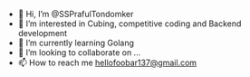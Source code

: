 - 👋 Hi, I’m @SSPrafulTondomker
- 👀 I’m interested in Cubing, competitive coding and Backend development
- 🌱 I’m currently learning Golang
- 💞️ I’m looking to collaborate on ...
- 📫 How to reach me hellofoobar137@gmail.com

<!---
SSPrafulTondomker/SSPrafulTondomker is a ✨ special ✨ repository because its `README.md` (this file) appears on your GitHub profile.
You can click the Preview link to take a look at your changes.
--->
